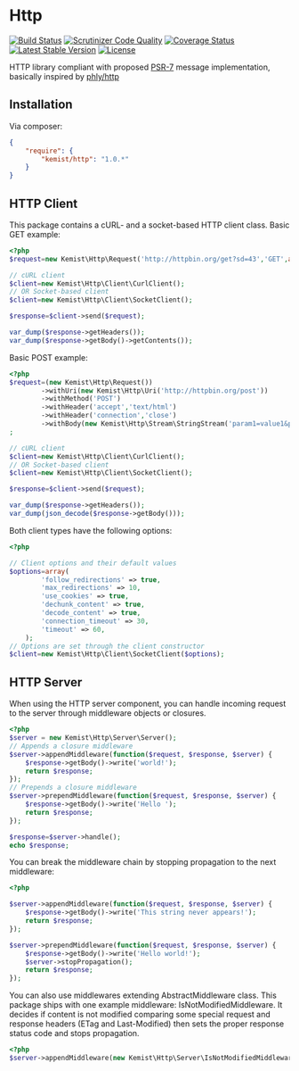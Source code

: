 # Http

[![Build Status](https://travis-ci.org/kemist80/http.svg)](https://travis-ci.org/kemist80/http)
[![Scrutinizer Code Quality](https://scrutinizer-ci.com/g/kemist80/http/badges/quality-score.png?b=master)](https://scrutinizer-ci.com/g/kemist80/http/?branch=master)
[![Coverage Status](https://img.shields.io/coveralls/kemist80/http.svg)](https://coveralls.io/r/kemist80/http?branch=master)
[![Latest Stable Version](https://poser.pugx.org/kemist/http/v/stable.svg)](https://packagist.org/packages/kemist/http)
[![License](https://poser.pugx.org/kemist/http/license.svg)](https://packagist.org/packages/kemist/http) 


HTTP library compliant with proposed [PSR-7](https://github.com/php-fig/fig-standards/blob/master/proposed/http-message-meta.md) message implementation, basically inspired by [phly/http](https://github.com/phly/http)




## Installation

Via composer:

```json
{
    "require": {
        "kemist/http": "1.0.*"
    }
}
```

## HTTP Client
This package contains a cURL- and a socket-based HTTP client class. 
Basic GET example:
```php
<?php
$request=new Kemist\Http\Request('http://httpbin.org/get?sd=43','GET',array('accept'=>'text/html','connection'=>'close'));

// cURL client
$client=new Kemist\Http\Client\CurlClient();
// OR Socket-based client
$client=new Kemist\Http\Client\SocketClient();

$response=$client->send($request);

var_dump($response->getHeaders());
var_dump($response->getBody()->getContents());
```
Basic POST example:
```php
<?php
$request=(new Kemist\Http\Request())
        ->withUri(new Kemist\Http\Uri('http://httpbin.org/post'))
        ->withMethod('POST')
        ->withHeader('accept','text/html')
        ->withHeader('connection','close')
        ->withBody(new Kemist\Http\Stream\StringStream('param1=value1&param2=value2'))
;

// cURL client
$client=new Kemist\Http\Client\CurlClient();
// OR Socket-based client
$client=new Kemist\Http\Client\SocketClient();

$response=$client->send($request);

var_dump($response->getHeaders());
var_dump(json_decode($response->getBody()));
```
Both client types have the following options:
```php
<?php

// Client options and their default values
$options=array(
        'follow_redirections' => true,
        'max_redirections' => 10,
        'use_cookies' => true,
        'dechunk_content' => true,
        'decode_content' => true,
        'connection_timeout' => 30,
        'timeout' => 60,
    );
// Options are set through the client constructor
$client=new Kemist\Http\Client\SocketClient($options);
```

## HTTP Server
When using the HTTP server component, you can handle incoming request to the server through middleware objects or closures.
```php
<?php
$server = new Kemist\Http\Server\Server();
// Appends a closure middleware
$server->appendMiddleware(function($request, $response, $server) {    
    $response->getBody()->write('world!');    
    return $response;
});
// Prepends a closure middleware
$server->prependMiddleware(function($request, $response, $server) {    
    $response->getBody()->write('Hello ');    
    return $response;
});

$response=$server->handle();
echo $response;
```
You can break the middleware chain by stopping propagation to the next middleware:
```php
<?php

$server->appendMiddleware(function($request, $response, $server) {    
    $response->getBody()->write('This string never appears!');    
    return $response;
});

$server->prependMiddleware(function($request, $response, $server) {    
    $response->getBody()->write('Hello world!');    
    $server->stopPropagation();
    return $response;
});
```
You can also use middlewares extending AbstractMiddleware class. This package ships with one example middleware: IsNotModifiedMiddleware. 
It decides if content is not modified comparing some special request and response headers (ETag and Last-Modified) then sets the proper response status code and stops propagation.
```php
<?php
$server->appendMiddleware(new Kemist\Http\Server\IsNotModifiedMiddleware());
```
